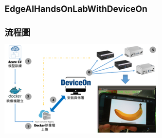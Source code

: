 # EdgeAIHandsOnLabWithDeviceOn
# 流程圖
<p align="center">
  <img width="600" src="pic\flow.png">
</p>
